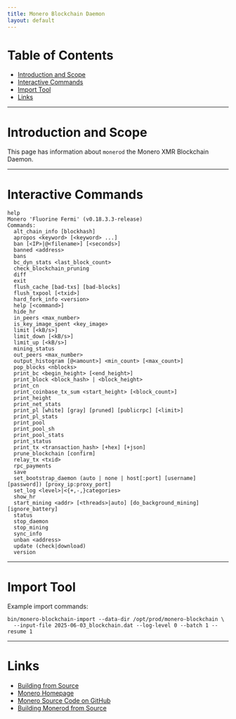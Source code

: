 ```yaml
---
title: Monero Blockchain Daemon
layout: default
---
```


# Table of Contents

* [Introduction and Scope](#introduction-and-scope)
* [Interactive Commands](#interactive-commands)
* [Import Tool](#import-tool)
* [Links](#links)

---

# Introduction and Scope

This page has information about `monerod` the Monero XMR Blockchain Daemon.

---

# Interactive Commands

```
help
Monero 'Fluorine Fermi' (v0.18.3.3-release)
Commands:
  alt_chain_info [blockhash]
  apropos <keyword> [<keyword> ...]
  ban [<IP>|@<filename>] [<seconds>]
  banned <address>
  bans
  bc_dyn_stats <last_block_count>
  check_blockchain_pruning
  diff
  exit
  flush_cache [bad-txs] [bad-blocks]
  flush_txpool [<txid>]
  hard_fork_info <version>
  help [<command>]
  hide_hr
  in_peers <max_number>
  is_key_image_spent <key_image>
  limit [<kB/s>]
  limit_down [<kB/s>]
  limit_up [<kB/s>]
  mining_status
  out_peers <max_number>
  output_histogram [@<amount>] <min_count> [<max_count>]
  pop_blocks <nblocks>
  print_bc <begin_height> [<end_height>]
  print_block <block_hash> | <block_height>
  print_cn
  print_coinbase_tx_sum <start_height> [<block_count>]
  print_height
  print_net_stats
  print_pl [white] [gray] [pruned] [publicrpc] [<limit>]
  print_pl_stats
  print_pool
  print_pool_sh
  print_pool_stats
  print_status
  print_tx <transaction_hash> [+hex] [+json]
  prune_blockchain [confirm]
  relay_tx <txid>
  rpc_payments
  save
  set_bootstrap_daemon (auto | none | host[:port] [username] [password]) [proxy_ip:proxy_port]
  set_log <level>|<{+,-,}categories>
  show_hr
  start_mining <addr> [<threads>|auto] [do_background_mining] [ignore_battery]
  status
  stop_daemon
  stop_mining
  sync_info
  unban <address>
  update (check|download)
  version
```

---

# Import Tool

Example import commands:
```
bin/monero-blockchain-import --data-dir /opt/prod/monero-blockchain \
  --input-file 2025-06-03_blockchain.dat --log-level 0 --batch 1 --resume 1
```

---

# Links

* [Building from Source](/pages/Building-Monerod-from-Source.html)
* [Monero Homepage](https://www.getmonero.org/)
* [Monero Source Code on GitHub](https://github.com/monero-project/monero-gui)
* [Building Monerod from Source](https://xmr.osoyalce.com/pages/Building-Monerod-from-Source.html)
